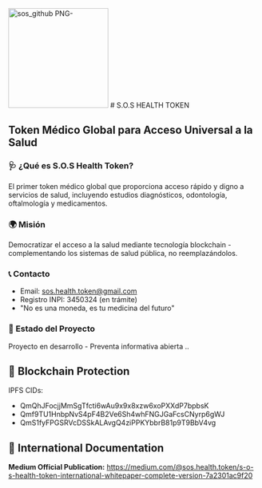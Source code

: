 <img width="200" height="200" alt="sos_github PNG-" src="https://github.com/user-attachments/assets/3857cbd8-d06e-4eb6-b5b6-9c0d09812794" />
# S.O.S HEALTH TOKEN

## Token Médico Global para Acceso Universal a la Salud

### 🩺 ¿Qué es S.O.S Health Token?
El primer token médico global que proporciona acceso rápido y digno a servicios de salud, incluyendo estudios diagnósticos, odontología, oftalmología y medicamentos.

### 🌍 Misión  
Democratizar el acceso a la salud mediante tecnología blockchain - complementando los sistemas de salud pública, no reemplazándolos.

### 📞 Contacto
- Email: sos.health.token@gmail.com  
- Registro INPI: 3450324 (en trámite)
- "No es una moneda, es tu medicina del futuro"

### 🚀 Estado del Proyecto
Proyecto en desarrollo - Preventa informativa abierta
..
## 🔗 Blockchain Protection
IPFS CIDs: 
- QmQhJFocjjMmSgTfcti6wAu9x9x8xzw6xoPXXdP7bpbsK
- Qmf9TU1HnbpNvS4pF4B2Ve6Sh4whFNGJGaFcsCNyrp6gWJ  
- QmS1fyFPGSRVcDSSkALAvgQ4ziPPKYbbrB81p9T9BbV4vg

## 📖 International Documentation
**Medium Official Publication:** https://medium.com/@sos.health.token/s-o-s-health-token-international-whitepaper-complete-version-7a2301ac9f20
